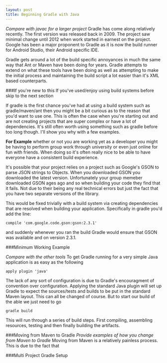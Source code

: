 ```yaml
---
layout: post
title: Beginning Gradle with Java
---
```


_Compare with javac for a larger project_
Gradle has come along relatively recently. The first version was released back in 2009. The project saw minimal change until 2012 when work started in earnest on the project. Google has been a major proponent to Gradle as it is now the build runner for Android Studio, their Android specific IDE. 

Gradle gets around a lot of the build specific annoyances in much the same way that Ant or Maven have been doing for years. Gradle attempts to extend on what these tools have been doing as well as attempting to make the initial process and maintaining the build script a lot easier than it's XML based counterparts.

###If you're new to this
If you've used/enjoy using build systems before skip to the next section

If gradle is the first chance you've had at using a build system such as gradle/maven/ant then you might be a bit curious as to the reason that you'd want to use one. This is often the case when you're starting out and are not creating projects that are super complex or have a lot of dependencies. It's still often worth using something such as gradle before too long though. I'll show you why with a few examples. 

**For Example** whether or not you are working yet as a developer you might be having to perform group work through university or even just online for fun with friends. When doing so it's often really nice to be able to have everyone have  a consistent build experience. 

It's possible that your project relies on a project such as Google's GSON to parse JSON strings to Objects. When you downloaded GSON you downloaded the latest version. Unfortunately your group memeber downloaded GSON ages ago and so when building your code they find that it fails. Not due to their being any real technical errors but just the fact that you have two separate versions of the library. 

This would be fixed trivially with a build system via creating dependencies that are resolved when building your application. Specifically in gradle you'd add the line:
```language-groovy
compile 'com.google.code.gson:gson:2.3.1'
```
and suddenly whenever you ran the build Gradle would ensure that GSON was available and on version 2.3.1.

###Minimum Working Example

_Compare with the other tools_
To get Gradle running for a very simple Java application is as easy as the following

```
apply plugin 'java'
```

The lack of any sort of configuration is due to Gradle's encouragment of convention over configuration. Applying the standard Java plugin will set up Gradle to expect the sources/tests and builds to be put in the standard Maven layout. This can all be changed of course. But to start our build of the able we just need to go
```
gradle build
```

This will run through a series of build steps. First compiling, assembling resources, testing and then finally building the artifacts. 



###Moving from Maven to Gradle
_Provide examples of how you change from Maven to Gradle_
Moving from Maven is a relatively painless process. This is due to the fact that 

###Multi Project Gradle Setup